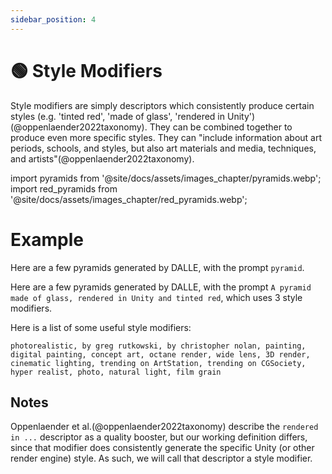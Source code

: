 ```yaml
---
sidebar_position: 4
---
```

# 🟢 Style Modifiers

Style modifiers are simply descriptors which consistently
produce certain styles (e.g. 'tinted red', 'made of glass', 'rendered in Unity')(@oppenlaender2022taxonomy). They can be combined together to
produce even more specific styles. They can "include information about art periods, schools, and styles, but also art materials and media, techniques, and artists"(@oppenlaender2022taxonomy).

import pyramids from '@site/docs/assets/images_chapter/pyramids.webp';
import red_pyramids from '@site/docs/assets/images_chapter/red_pyramids.webp';

# Example

Here are a few pyramids generated by DALLE, with the prompt `pyramid`.

<div style={{textAlign: 'center'}}>
  <LazyLoadImage src={pyramids} style={{width: "750px"}} />
</div>

Here are a few pyramids generated by DALLE, with the prompt `A pyramid made of glass, rendered in Unity and tinted red`, which uses 3 style modifiers.

<div style={{textAlign: 'center'}}>
  <LazyLoadImage src={red_pyramids} style={{width: "750px"}} />
</div>

Here is a list of some useful style modifiers:

```text
photorealistic, by greg rutkowski, by christopher nolan, painting, digital painting, concept art, octane render, wide lens, 3D render, cinematic lighting, trending on ArtStation, trending on CGSociety, hyper realist, photo, natural light, film grain
```

## Notes

Oppenlaender et al.(@oppenlaender2022taxonomy) describe the `rendered in ...` descriptor 
as a quality booster, but our working definition differs, since that modifier does consistently generate the specific Unity (or other render engine) style. As such, we will call that descriptor a style modifier.